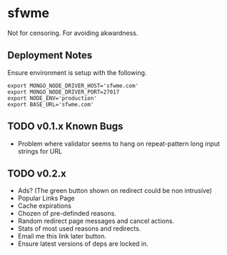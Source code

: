 sfwme
=====

Not for censoring. For avoiding akwardness.

Deployment Notes
----------------

Ensure environment is setup with the following.
```
export MONGO_NODE_DRIVER_HOST='sfwme.com'
export MONGO_NODE_DRIVER_PORT=27017
export NODE_ENV='production'
export BASE_URL='sfwme.com'
```

TODO v0.1.x Known Bugs
------------------
* Problem where validator seems to hang on repeat-pattern long input strings for URL

TODO v0.2.x
-------

* Ads? (The green button shown on redirect could be non intrusive)
* Popular Links Page
* Cache expirations
* Chozen of pre-definded reasons.
* Random redirect page messages and cancel actions.
* Stats of most used reasons and redirects.
* Email me this link later button.
* Ensure latest versions of deps are locked in.
